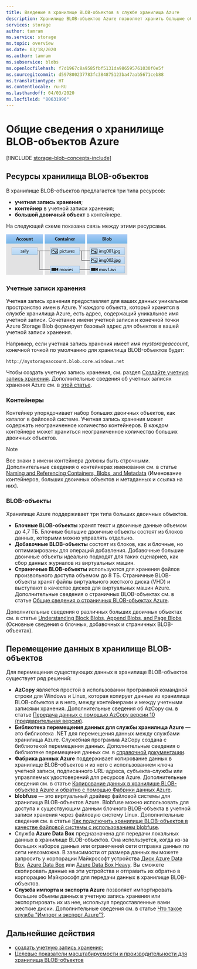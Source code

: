 ```yaml
---
title: Введение в хранилище BLOB-объектов в службе хранилища Azure
description: Хранилище BLOB-объектов Azure позволяет хранить большие объемы неструктурированных данных объектов, например текстовых или двоичных данных. Хранилище BLOB-объектов Azure обеспечивает высокую масштабируемость и доступность. Клиенты могут обращаться к объектам данных в хранилище BLOB-объектов из PowerShell или Azure CLI, а также программно, с помощью клиентских библиотек службы хранилища Azure, или посредством REST.
services: storage
author: tamram
ms.service: storage
ms.topic: overview
ms.date: 03/18/2020
ms.author: tamram
ms.subservice: blobs
ms.openlocfilehash: f7d1967c8a9585fbf5131da986595761030f0e5f
ms.sourcegitcommit: d597800237783fc384875123ba47aab5671ceb88
ms.translationtype: HT
ms.contentlocale: ru-RU
ms.lasthandoff: 04/03/2020
ms.locfileid: "80631996"
---
```

# <a name="introduction-to-azure-blob-storage"></a>Общие сведения о хранилище BLOB-объектов Azure

[!INCLUDE [storage-blob-concepts-include](../../../includes/storage-blob-concepts-include.md)]

## <a name="blob-storage-resources"></a>Ресурсы хранилища BLOB-объектов

В хранилище BLOB-объектов предлагается три типа ресурсов:

- **учетная запись хранения**;
- **контейнер** в учетной записи хранения;
- **большой двоичный объект** в контейнере.

На следующей схеме показана связь между этими ресурсами.

![Схема, на которой показана связь между учетной записью хранения, контейнерами и BLOB-объектами](./media/storage-blobs-introduction/blob1.png)

### <a name="storage-accounts"></a>Учетные записи хранения

Учетная запись хранения предоставляет для ваших данных уникальное пространство имен в Azure. У каждого объекта, который хранится в службе хранилища Azure, есть адрес, содержащий уникальное имя учетной записи. Сочетание имени учетной записи и конечной точки Azure Storage Blob формирует базовый адрес для объектов в вашей учетной записи хранения.

Например, если учетная запись хранения имеет имя *mystorageaccount*, конечной точкой по умолчанию для хранилища BLOB-объектов будет:

```
http://mystorageaccount.blob.core.windows.net
```

Чтобы создать учетную запись хранения, см. раздел [Создайте учетную запись хранения](../common/storage-account-create.md). Дополнительные сведения об учетных записях хранения Azure см. в [этой статье](../common/storage-account-overview.md?toc=%2fazure%2fstorage%2fblobs%2ftoc.json).

### <a name="containers"></a>Контейнеры

Контейнер упорядочивает набор больших двоичных объектов, как каталог в файловой системе. Учетная запись хранения может содержать неограниченное количество контейнеров. В каждом контейнере может храниться неограниченное количество больших двоичных объектов.

> [!NOTE]
> Все знаки в имени контейнера должны быть строчными. Дополнительные сведения о контейнерах именования см. в статье [Naming and Referencing Containers, Blobs, and Metadata](/rest/api/storageservices/Naming-and-Referencing-Containers--Blobs--and-Metadata) (Именование контейнеров, больших двоичных объектов и метаданных и ссылка на них).

### <a name="blobs"></a>BLOB-объекты

Хранилище Azure поддерживает три типа больших двоичных объектов.

- **Блочные BLOB-объекты** хранят текст и двоичные данные объемом до 4,7 ТБ. Блочные большие двоичные объекты состоят из блоков данных, которыми можно управлять отдельно.
- **Добавочные BLOB-объекты** состоят из блоков, как и блочные, но оптимизированы для операций добавления. Добавочные большие двоичные объекты идеально подходят для таких сценариев, как сбор данных журналов из виртуальных машин.
- **Страничные BLOB-объекты** используются для хранения файлов произвольного доступа объемом до 8 ТБ. Страничные BLOB-объекты хранят файлы виртуального жесткого диска (VHD) и выступают в качестве дисков для виртуальных машин Azure. Дополнительные сведения о страничных BLOB-объектах см. в статье [Общие сведения о страничных BLOB-объектах Azure](storage-blob-pageblob-overview.md).

Дополнительные сведения о различных больших двоичных объектах см. в статье [Understanding Block Blobs, Append Blobs, and Page Blobs](/rest/api/storageservices/understanding-block-blobs--append-blobs--and-page-blobs) (Основные сведения о блочных, добавочных и страничных BLOB-объектах).

## <a name="move-data-to-blob-storage"></a>Перемещение данных в хранилище BLOB-объектов

Для перемещения существующих данных в хранилище BLOB-объектов существует ряд решений:

- **AzCopy** является простой в использовании программой командной строки для Windows и Linux, которая копирует данные из хранилища BLOB-объектов и в него, между контейнерами и между учетными записями хранения. Дополнительные сведения об AzCopy см. в статье [Передача данных с помощью AzCopy версии 10 (предварительная версия)](../common/storage-use-azcopy-v10.md).
- **Библиотека перемещения данных для службы хранилища Azure** — это библиотека .NET для перемещения данных между службами хранилища Azure. Служебная программа AzCopy создана с библиотекой перемещения данных. Дополнительные сведения о библиотеке перемещения данных см. в [справочной документации](/dotnet/api/microsoft.azure.storage.datamovement).
- **Фабрика данных Azure** поддерживает копирование данных в хранилище BLOB-объектов и из него с использованием ключа учетной записи, подписанного URL-адреса, субъекта-службы или управляемых удостоверений для ресурсов Azure. Дополнительные сведения см. в статье [Копирование данных в хранилище BLOB-объектов Azure и обратно с помощью Фабрики данных Azure](../../data-factory/connector-azure-blob-storage.md?toc=%2fazure%2fstorage%2fblobs%2ftoc.json).
- **blobfuse** — это виртуальный драйвер файловой системы для хранилища BLOB-объектов Azure. Blobfuse можно использовать для доступа к существующим данным блочного BLOB-объекта в учетной записи хранения через файловую систему Linux. Дополнительные сведения см. в статье [Как подключить хранилище BLOB-объектов в качестве файловой системы с использованием blobfuse](storage-how-to-mount-container-linux.md).
- Служба **Azure Data Box** предназначена для передачи локальных данных в хранилище BLOB-объектов. Она используется, когда из-за больших наборов данных или ограничений сети отправка данных по сети невозможна. В зависимости от размера данных вы можете запросить у корпорации Майкрософт устройства [Диск Azure Data Box](../../databox/data-box-disk-overview.md), [Azure Data Box](../../databox/data-box-overview.md) или [Azure Data Box Heavy](../../databox/data-box-heavy-overview.md). Вы сможете скопировать данные на эти устройства и отправить их обратно в корпорацию Майкрософт для передачи данных в хранилище BLOB-объектов.
- **Служба импорта и экспорта Azure** позволяет импортировать большие объемы данных в учетную запись хранения или экспортировать их из нее, используя предоставленные вами жесткие диски. Дополнительные сведения см. в статье [Что такое служба "Импорт и экспорт Azure"?](../common/storage-import-export-service.md).

## <a name="next-steps"></a>Дальнейшие действия

- [создать учетную запись хранения;](../common/storage-create-storage-account.md?toc=%2fazure%2fstorage%2fblobs%2ftoc.json)
- [Целевые показатели масштабируемости и производительности для хранилища BLOB-объектов](scalability-targets.md)
